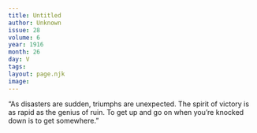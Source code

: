 ```yaml
---
title: Untitled
author: Unknown
issue: 28
volume: 6
year: 1916
month: 26
day: V
tags:
layout: page.njk
image:
---
```

“As disasters are sudden, triumphs are unexpected. The spirit of victory is as rapid as the genius of ruin. To get up and go on when you’re knocked down is to get somewhere.”              




